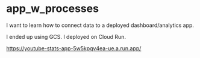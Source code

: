 # app_w_processes
I want to learn how to connect data to a deployed dashboard/analytics app.

I ended up using GCS.
I deployed on Cloud Run.

https://youtube-stats-app-5w5kpqv4ea-ue.a.run.app/